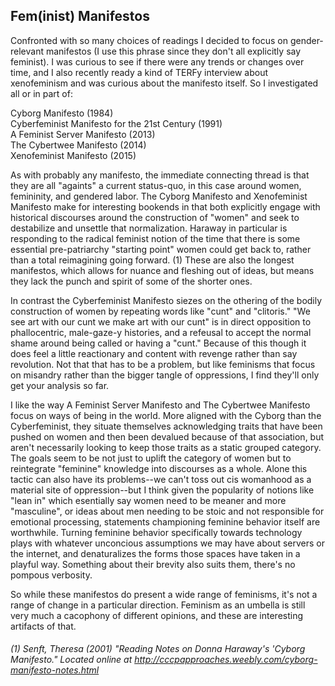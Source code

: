 ## Fem(inist) Manifestos

Confronted with so many choices of readings I decided to focus on gender-relevant manifestos (I use this phrase since they don't all explicitly say feminist). I was curious to see if there were any trends or changes over time, and I also recently ready a kind of TERFy interview about xenofeminism and was curious about the manifesto itself. So I investigated all or in part of:

 Cyborg Manifesto (1984) <br>
 Cyberfeminist Manifesto for the 21st Century (1991) <br>
 A Feminist Server Manifesto (2013) <br>
 The Cybertwee Manifesto (2014) <br>
 Xenofeminist Manifesto (2015)

As with probably any manifesto, the immediate connecting thread is that they are all "againts" a current status-quo, in this case around women, femininity, and gendered labor. The Cyborg Manifesto and Xenofeminist Manifesto make for interesting bookends in that both explicitly engage with historical discourses around the construction of "women" and seek to destabilize and unsettle that normalization. Haraway in particular is responding to the radical feminist notion of the time that there is some essential pre-patriarchy "starting point" women could get back to, rather than a total reimagining going forward. (1) These are also the longest manifestos, which allows for nuance and fleshing out of ideas, but means they lack the punch and spirit of some of the shorter ones.

In contrast the Cyberfeminist Manifesto siezes on the othering of the bodily construction of women by repeating words like "cunt"
 and "clitoris." "We see art with our cunt we make art with our cunt" is in direct opposition to phallocentric, male-gaze-y histories, and a refeusal to accept the normal shame around being called or having a "cunt." Because of this though it does feel a little reactionary and content with revenge rather than say revolution. Not that that has to be a problem, but like feminisms that focus on misandry rather than the bigger tangle of oppressions, I find they'll only get your analysis so far.

I like the way A Feminist Server Manifesto and The Cybertwee Manifesto focus on ways of being in the world. More aligned with the Cyborg than the Cyberfeminist, they situate themselves acknowledging traits that have been pushed on women and then been devalued because of that association, but aren't necessarily looking to keep those traits as a static grouped category.  The goals seem to be not just to uplift the category of women but to reintegrate "feminine" knowledge into discourses as a whole. Alone this tactic can also have its problems--we can't toss out cis womanhood as a material site of oppression--but I think given the popularity of notions like "lean in" which esentially say women need to be meaner and more "masculine", or ideas about men needing to be stoic and not responsible for emotional processing, statements championing feminine behavior itself are worthwhile. Turning feminine behavior specifically towards technology plays with whatever unconcious assumptions we may have about servers or the internet, and denaturalizes the forms those spaces have taken in a playful way. Something about their brevity also suits them, there's no pompous verbosity.

So while these manifestos do present a wide range of feminisms, it's not a range of change in a particular direction. Feminism as an umbella is still very much a cacophony of different opinions, and these are interesting artifacts of that.


###### (1) Senft, Theresa (2001) "Reading Notes on Donna Haraway's 'Cyborg Manifesto." Located online at  http://cccpapproaches.weebly.com/cyborg-manifesto-notes.html
